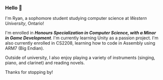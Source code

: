 ### **Hello** 👋

I'm Ryan, a sophomore student studying computer science at *Western University*, Ontario!

I'm enrolled in ***Honours Specialization in Computer Science, with a Minor in Game Development***.
I'm currently learning Unity as a passion project. I'm also currently enrolled in CS2208, learning how to code in Assembly using ARM7 (Big Endian).

Outside of university, I also enjoy playing a variety of instruments (singing, piano, and clarinet) and reading novels. 

Thanks for stopping by!
